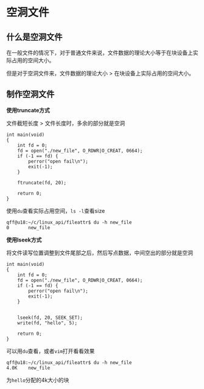 # 空洞文件

## 什么是空洞文件

在一般文件的情况下，对于普通文件来说，文件数据的理论大小等于在块设备上实际占用的空间大小。

但是对于空洞文件来，文件数据的理论大小 > 在块设备上实际占用的空间大小。

## 制作空洞文件

**使用truncate方式**

文件截短长度 > 文件长度时，多余的部分就是空洞

```
int main(void)
{
    int fd = 0;
    fd = open("./new_file", O_RDWR|O_CREAT, 0664);
    if (-1 == fd) {
        perror("open fail\n");
        exit(-1);
    }

    ftruncate(fd, 20);

    return 0;
}
```

使用`du`查看实际占用空间，`ls -l`查看size

```
qff@u18:~/c/linux_api/fileattr$ du -h new_file
0       new_file
```

**使用lseek方式**

将文件读写位置调整到文件尾部之后，然后写点数据，中间空出的部分就是空洞

```
int main(void)
{
    int fd = 0;
    fd = open("./new_file", O_RDWR|O_CREAT, 0664);
    if (-1 == fd) {
        perror("open fail\n");
        exit(-1);
    }


    lseek(fd, 20, SEEK_SET);
    write(fd, "hello", 5);

    return 0;
}
```

可以用`du`查看，或者`vim`打开看看效果

```
qff@u18:~/c/linux_api/fileattr$ du -h new_file
4.0K    new_file
```

为`hello`分配的4k大小的块
